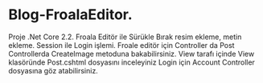 # Blog-FroalaEditor.
Proje .Net Core 2.2. Froala Editör ile Sürükle Bırak resim ekleme, metin ekleme. Session ile Login işlemi. 
Froale editör için Controller da Post Controllerda CreateImage metoduna bakabilirsiniz. View tarafı içinde View klasöründe Post.cshtml dosyasını inceleyiniz
Login için Account Controller dosyasına göz atabilirsiniz.
